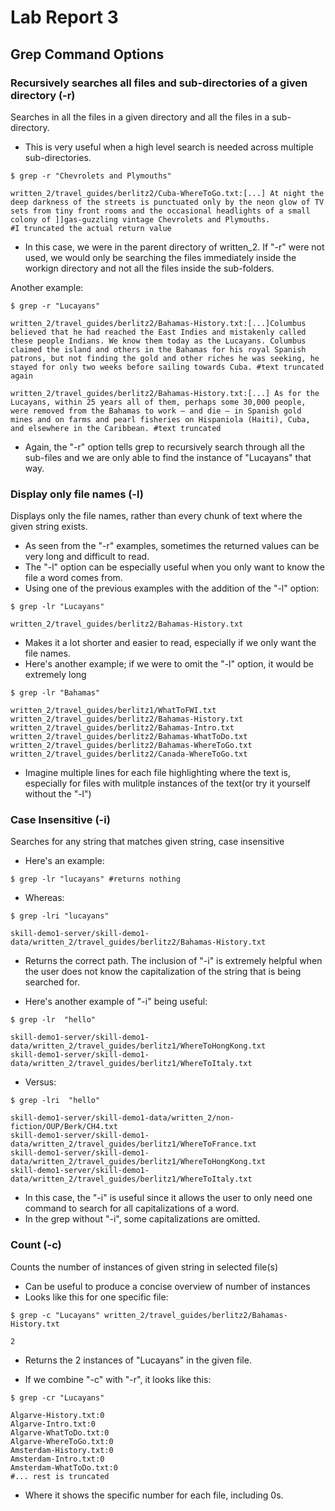 # Lab Report 3
## **Grep Command Options**

### **Recursively searches all files and sub-directories of a given directory (-r)**
Searches in all the files in a given directory and all the files in a sub-directory.
- This is very useful when a high level search is needed across multiple sub-directories.

```
$ grep -r "Chevrolets and Plymouths"

written_2/travel_guides/berlitz2/Cuba-WhereToGo.txt:[...] At night the deep darkness of the streets is punctuated only by the neon glow of TV sets from tiny front rooms and the occasional headlights of a small colony of ]]gas-guzzling vintage Chevrolets and Plymouths.
#I truncated the actual return value
```

- In this case, we were in the parent directory of written_2. If "-r" were not used, we would only be searching the files immediately inside the workign directory and not all the files inside the sub-folders.

Another example: 

```
$ grep -r "Lucayans"

written_2/travel_guides/berlitz2/Bahamas-History.txt:[...]Columbus believed that he had reached the East Indies and mistakenly called these people Indians. We know them today as the Lucayans. Columbus claimed the island and others in the Bahamas for his royal Spanish patrons, but not finding the gold and other riches he was seeking, he stayed for only two weeks before sailing towards Cuba. #text truncated again

written_2/travel_guides/berlitz2/Bahamas-History.txt:[...] As for the Lucayans, within 25 years all of them, perhaps some 30,000 people, were removed from the Bahamas to work — and die — in Spanish gold mines and on farms and pearl fisheries on Hispaniola (Haiti), Cuba, and elsewhere in the Caribbean. #text truncated
```

- Again, the "-r" option tells grep to recursively search through all the sub-files and we are only able to find the instance of "Lucayans" that way.

### **Display only file names (-l)**
Displays only the file names, rather than every chunk of text where the given string exists.
- As seen from the "-r" examples, sometimes the returned values can be very long and difficult to read.
- The "-l" option can be especially useful when you only want to know the file a word comes from.
- Using one of the previous examples with the addition of the "-l" option:

```
$ grep -lr "Lucayans"

written_2/travel_guides/berlitz2/Bahamas-History.txt
```

- Makes it a lot shorter and easier to read, especially if we only want the file names.
- Here's another example; if we were to omit the "-l" option, it would be extremely long

```
$ grep -lr "Bahamas" 

written_2/travel_guides/berlitz1/WhatToFWI.txt
written_2/travel_guides/berlitz2/Bahamas-History.txt
written_2/travel_guides/berlitz2/Bahamas-Intro.txt
written_2/travel_guides/berlitz2/Bahamas-WhatToDo.txt
written_2/travel_guides/berlitz2/Bahamas-WhereToGo.txt
written_2/travel_guides/berlitz2/Canada-WhereToGo.txt
```

- Imagine multiple lines for each file highlighting where the text is, especially for files with mulitple instances of the text(or try it yourself without the "-l")

### **Case Insensitive (-i)**
Searches for any string that matches given string, case insensitive
- Here's an example:

```
$ grep -lr "lucayans" #returns nothing
```

- Whereas: 

```
$ grep -lri "lucayans"

skill-demo1-server/skill-demo1-data/written_2/travel_guides/berlitz2/Bahamas-History.txt
```

- Returns the correct path. The inclusion of "-i" is extremely helpful when the user does not know the capitalization of the string that is being searched for.

- Here's another example of "-i" being useful: 

```
$ grep -lr  "hello"

skill-demo1-server/skill-demo1-data/written_2/travel_guides/berlitz1/WhereToHongKong.txt
skill-demo1-server/skill-demo1-data/written_2/travel_guides/berlitz1/WhereToItaly.txt
```

- Versus:

```
$ grep -lri  "hello"

skill-demo1-server/skill-demo1-data/written_2/non-fiction/OUP/Berk/CH4.txt
skill-demo1-server/skill-demo1-data/written_2/travel_guides/berlitz1/WhereToFrance.txt
skill-demo1-server/skill-demo1-data/written_2/travel_guides/berlitz1/WhereToHongKong.txt
skill-demo1-server/skill-demo1-data/written_2/travel_guides/berlitz1/WhereToItaly.txt
```

- In this case, the "-i" is useful since it allows the user to only need one command to search for all capitalizations of a word. 
- In the grep without "-i", some capitalizations are omitted. 


### **Count (-c)**
Counts the number of instances of given string in selected file(s)
- Can be useful to produce a concise overview of number of instances 
- Looks like this for one specific file:
```
$ grep -c "Lucayans" written_2/travel_guides/berlitz2/Bahamas-History.txt 

2
```
- Returns the 2 instances of "Lucayans" in the given file. 

- If we combine "-c" with "-r", it looks like this: 

```
$ grep -cr "Lucayans"

Algarve-History.txt:0
Algarve-Intro.txt:0
Algarve-WhatToDo.txt:0
Algarve-WhereToGo.txt:0
Amsterdam-History.txt:0
Amsterdam-Intro.txt:0
Amsterdam-WhatToDo.txt:0
#... rest is truncated
```
- Where it shows the specific number for each file, including 0s. 